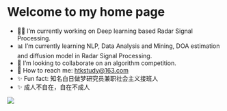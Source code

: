 # Welcome to my home page

- 👨‍💻 I’m currently working on Deep learning based Radar Signal Processing.
- 📊 I’m currently learning NLP, Data Analysis and Mining, DOA estimation and diffusion model in Radar Signal Processing.
- 👯 I’m looking to collaborate on an algorithm competition.
- 📧 How to reach me: [htkstudy@163.com](https://mail.163.com/)
- ✨ Fun fact: 知名白日做梦研究员兼职社会主义接班人
- ✨ 成人不自在，自在不成人

![](https://github-readme-stats.vercel.app/api?username=Armorhtk)
